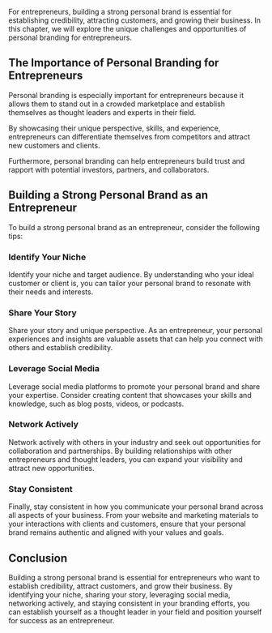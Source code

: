
For entrepreneurs, building a strong personal brand is essential for establishing credibility, attracting customers, and growing their business. In this chapter, we will explore the unique challenges and opportunities of personal branding for entrepreneurs.

The Importance of Personal Branding for Entrepreneurs
-----------------------------------------------------

Personal branding is especially important for entrepreneurs because it allows them to stand out in a crowded marketplace and establish themselves as thought leaders and experts in their field.

By showcasing their unique perspective, skills, and experience, entrepreneurs can differentiate themselves from competitors and attract new customers and clients.

Furthermore, personal branding can help entrepreneurs build trust and rapport with potential investors, partners, and collaborators.

Building a Strong Personal Brand as an Entrepreneur
---------------------------------------------------

To build a strong personal brand as an entrepreneur, consider the following tips:

### Identify Your Niche

Identify your niche and target audience. By understanding who your ideal customer or client is, you can tailor your personal brand to resonate with their needs and interests.

### Share Your Story

Share your story and unique perspective. As an entrepreneur, your personal experiences and insights are valuable assets that can help you connect with others and establish credibility.

### Leverage Social Media

Leverage social media platforms to promote your personal brand and share your expertise. Consider creating content that showcases your skills and knowledge, such as blog posts, videos, or podcasts.

### Network Actively

Network actively with others in your industry and seek out opportunities for collaboration and partnerships. By building relationships with other entrepreneurs and thought leaders, you can expand your visibility and attract new opportunities.

### Stay Consistent

Finally, stay consistent in how you communicate your personal brand across all aspects of your business. From your website and marketing materials to your interactions with clients and customers, ensure that your personal brand remains authentic and aligned with your values and goals.

Conclusion
----------

Building a strong personal brand is essential for entrepreneurs who want to establish credibility, attract customers, and grow their business. By identifying your niche, sharing your story, leveraging social media, networking actively, and staying consistent in your branding efforts, you can establish yourself as a thought leader in your field and position yourself for success as an entrepreneur.
